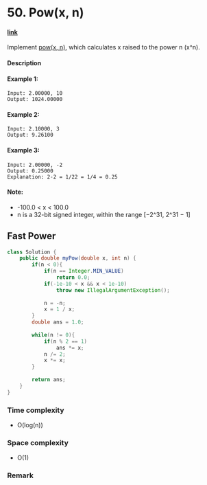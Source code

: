 # 50. Pow(x, n)

#### [link](https://leetcode.com/problems/powx-n/) 
Implement [pow(x, n)](http://www.cplusplus.com/reference/valarray/pow/), which calculates x raised to the power n (x^n).

#### Description

#### Example 1:
```
Input: 2.00000, 10
Output: 1024.00000
```
#### Example 2:
```
Input: 2.10000, 3
Output: 9.26100
```
#### Example 3:
```
Input: 2.00000, -2
Output: 0.25000
Explanation: 2-2 = 1/22 = 1/4 = 0.25
```

#### Note:
* -100.0 < x < 100.0
* n is a 32-bit signed integer, within the range [−2^31, 2^31 − 1]

## Fast Power
```java
class Solution {
    public double myPow(double x, int n) {
        if(n < 0){
            if(n == Integer.MIN_VALUE)
                return 0.0;
            if(-1e-10 < x && x < 1e-10)
                throw new IllegalArgumentException();
                
            n = -n;
            x = 1 / x;
        }
        double ans = 1.0;
        
        while(n != 0){
            if(n % 2 == 1)
                ans *= x;
            n /= 2;
            x *= x;
        }
        
        return ans;
    }
}
```

### Time complexity
* O(log(n))
### Space complexity
* O(1)
### Remark